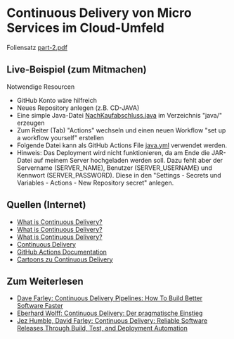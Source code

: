 # Continuous Delivery von Micro Services im Cloud-Umfeld

Foliensatz [part-2.pdf](https://github.com/phd4hsma/HSMA/blob/main/02%20-%20Continuous%20Delivery%20von%20Micro%20Services%20%20im%20Cloud-Umfeld/part-2.pdf)

## Live-Beispiel (zum Mitmachen)
Notwendige Resourcen
- GitHub Konto wäre hilfreich
- Neues Repository anlegen (z.B. CD-JAVA)
- Eine simple Java-Datei [NachKaufabschluss.java](https://github.com/phd4hsma/HSMA/blob/main/02%20-%20Continuous%20Delivery%20von%20Micro%20Services%20%20im%20Cloud-Umfeld/NachKaufabschluss.java) im Verzeichnis "java/" erzeugen
- Zum Reiter (Tab) "Actions" wechseln und einen neuen Workflow "set up a workflow yourself" erstellen
- Folgende Datei kann als GitHub Actions File [java.yml](https://github.com/phd4hsma/HSMA/blob/main/02%20-%20Continuous%20Delivery%20von%20Micro%20Services%20%20im%20Cloud-Umfeld/java.yml) verwendet werden.
- Hinweis: Das Deployment wird nicht funktionieren, da am Ende die JAR-Datei auf meinem Server hochgeladen werden soll. Dazu fehlt aber der Servername (SERVER_NAME), Benutzer (SERVER_USERNAME) und Kennwort (SERVER_PASSWORD). Diese in den "Settings - Secrets und Variables - Actions - New Repository secret" anlegen.

## Quellen (Internet)
- [What is Continuous Delivery?](https://continuousdelivery.com/)
- [What is Continuous Delivery?](https://learn.microsoft.com/en-us/devops/deliver/what-is-continuousdelivery)
- [What is Continuous Delivery?](https://www.ibm.com/topics/continuous-delivery)
- [Continuous Delivery](https://de.wikipedia.org/wiki/Continuous_Delivery)
- [GitHub Actions Documentation](https://docs.github.com/en/actions)
- [Cartoons zu Continuous Delivery](https://continuousdelivery.com/2014/02/visualizations-of-continuous-delivery/)

## Zum Weiterlesen
- [Dave Farley: Continuous Delivery Pipelines: How To Build Better Software Faster](https://www.amazon.de/Continuous-Delivery-Pipelines-Better-Software/dp/B096TTQHYM)
- [Eberhard Wolff: Continuous Delivery: Der pragmatische Einstieg](https://www.amazon.de/Continuous-Delivery-pragmatische-Eberhard-Wolff/dp/3864903718)
- [Jez Humble, David Farley: Continuous Delivery: Reliable Software Releases Through Build, Test, and Deployment Automation](https://www.amazon.de/Continuous-Delivery-Deployment-Automation-Addison-Wesley/dp/0321601912)

